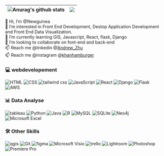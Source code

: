 | <img align="center" src="https://github-readme-stats-xcanwin.vercel.app/api?username=Newguinea&show_icons=true&theme=algolia&hide=contribs,prs" alt="Anurag's github stats" /> | <img align="center" src="https://github-readme-stats-xcanwin.vercel.app/api/top-langs/?username=Newguinea&layout=compact&theme=algolia" /> |
| ------------------------------------------------------------------------------------------------------------------------------------------------------------------------------ | ------------------------------------------------------------------------------------------------------------------------------------------ |

👋 Hi, I’m @Newguinea<br>
👀 I’m interested in Front End Development, Destop Application Development and Front End Data Visualization.<br>
🌱 I’m currently learning GIS, Javascript, React, flask, Django<br>
💞️ I’m looking to collaborate on font-end and back-end<br>
📫 Reach me @linkedin @[Andrew_Zhu](https://www.linkedin.com/in/andrew-jhu/)<br>
📫 Reach me @instagram @[khanhamburger](https://www.instagram.com/khanhamburger/)<br>

<!---
Newguinea/Newguinea is a ✨ special ✨ repository because its `README.md` (this file) appears on your GitHub profile.
You can click the Preview link to take a look at your changes.
--->

### 💻 webdevelopement

![HTML](https://img.shields.io/badge/HTML-239120?logo=html5&logoColor=white&logoWidth=30)
![CSS](https://img.shields.io/badge/CSS-239120?logo=css3&logoColor=white&logoWidth=30)
![tailwind css](https://img.shields.io/badge/Tailwind_CSS-38B2AC?logo=tailwind-css&logoColor=white&logoWidth=30)
![JavaScript](https://img.shields.io/badge/JavaScript-F7DF1E?logo=javascript&logoColor=black&logoWidth=30)
![React](https://img.shields.io/badge/React-20232A?logo=react&logoColor=61DAFB&logoWidth=30)
![Django](https://img.shields.io/badge/Django-092E20?logo=django&logoColor=white&logoWidth=30)
![Flask](https://img.shields.io/badge/Flask-000000?logo=flask&logoColor=white&logoWidth=30)
![AWS](https://img.shields.io/badge/Amazon_AWS-FF9900?logo=amazonaws&logoColor=white&logoWidth=30)

<!--- ![Vue](https://img.shields.io/badge/Vue.js-35495E?logo=vue.js&logoColor=4FC08D&logoWidth=30) this feature will be coming soon--->

### 📊 Data Analyse

![tableau](https://img.shields.io/badge/Tableau-E97627?&logo=Tableau&logoColor=white&logoWidth=30)
![Python](https://img.shields.io/badge/Python-14354C?logo=python&logoColor=white&logoWidth=30)
![Java](https://img.shields.io/badge/Java-ED8B00?logo=openjdk&logoColor=white&logoWidth=30)
![R](https://img.shields.io/badge/R-276DC3?logo=r&logoColor=white&logoWidth=30)
![MySQL](https://img.shields.io/badge/MySQL-00000F?logo=mysql&logoColor=white&logoWidth=30)
![SQLite](https://img.shields.io/badge/SQLite-07405E?logo=sqlite&logoColor=white&logoWidth=30)
![Neo4j](https://img.shields.io/badge/Neo4j-018bff?logo=neo4j&logoColor=white&logoWidth=30)
![Microsoft Excel](https://img.shields.io/badge/Microsoft_Excel-217346?logo=microsoft-excel&logoColor=white&logoWidth=30)

### 🛠 Other Skills

![qgis](https://img.shields.io/badge/qgis-3.28_firenze-93b023?&logo=qgis&logoColor=white&logoWidth=30)
![Git](https://img.shields.io/badge/GIT-E44C30?logo=git&logoColor=white&logoWidth=30)
![figma](https://img.shields.io/badge/Figma-F24E1E?&logo=figma&logoColor=white&logoWidth=30)
![Microsoft Visio](https://img.shields.io/badge/Microsoft_Visio-3955A3?logo=microsoft-visio&logoColor=white&logoWidth=30)
![trello](https://img.shields.io/badge/Trello-0052CC?&logo=trello&logoColor=white&logoWidth=30)
![Lightroom](https://img.shields.io/badge/Adobe%20Lightroom-31A8FF?logo=Adobe%20Lightroom&logoColor=white&logoWidth=30)
![Photoshop](https://img.shields.io/badge/Adobe%20Photoshop-31A8FF?logo=Adobe%20Photoshop&logoColor=black&logoWidth=30)
![Premiere Pro](https://img.shields.io/badge/Adobe%20Premiere%20Pro-9999FF?logo=Adobe%20Premiere%20Pro&logoColor=white&logoWidth=30)

<!--
![Arduino](https://img.shields.io/badge/Arduino-00979D?logo=Arduino&logoColor=white&logoWidth=30)
![Raspberry Pi](https://img.shields.io/badge/Raspberry%20Pi-A22846?logo=Raspberry%20Pi&logoColor=white&logoWidth=30)
-->
